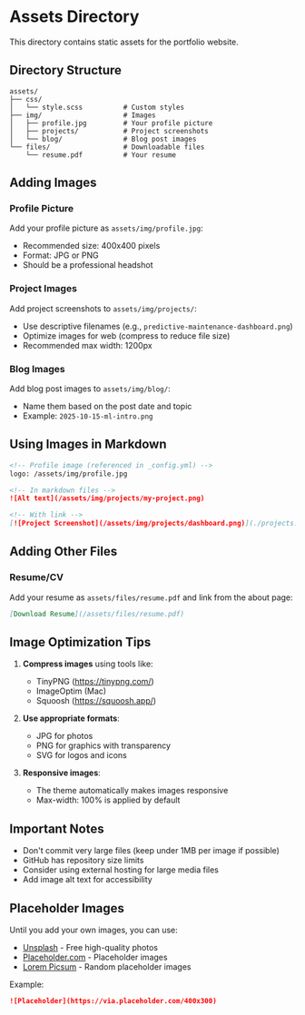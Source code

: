 # Assets Directory

This directory contains static assets for the portfolio website.

## Directory Structure

```
assets/
├── css/
│   └── style.scss          # Custom styles
├── img/                    # Images
│   ├── profile.jpg         # Your profile picture
│   ├── projects/           # Project screenshots
│   └── blog/               # Blog post images
└── files/                  # Downloadable files
    └── resume.pdf          # Your resume
```

## Adding Images

### Profile Picture
Add your profile picture as `assets/img/profile.jpg`:
- Recommended size: 400x400 pixels
- Format: JPG or PNG
- Should be a professional headshot

### Project Images
Add project screenshots to `assets/img/projects/`:
- Use descriptive filenames (e.g., `predictive-maintenance-dashboard.png`)
- Optimize images for web (compress to reduce file size)
- Recommended max width: 1200px

### Blog Images
Add blog post images to `assets/img/blog/`:
- Name them based on the post date and topic
- Example: `2025-10-15-ml-intro.png`

## Using Images in Markdown

```markdown
<!-- Profile image (referenced in _config.yml) -->
logo: /assets/img/profile.jpg

<!-- In markdown files -->
![Alt text](/assets/img/projects/my-project.png)

<!-- With link -->
[![Project Screenshot](/assets/img/projects/dashboard.png)](./projects.html)
```

## Adding Other Files

### Resume/CV
Add your resume as `assets/files/resume.pdf` and link from the about page:
```markdown
[Download Resume](/assets/files/resume.pdf)
```

## Image Optimization Tips

1. **Compress images** using tools like:
   - TinyPNG (https://tinypng.com/)
   - ImageOptim (Mac)
   - Squoosh (https://squoosh.app/)

2. **Use appropriate formats**:
   - JPG for photos
   - PNG for graphics with transparency
   - SVG for logos and icons

3. **Responsive images**:
   - The theme automatically makes images responsive
   - Max-width: 100% is applied by default

## Important Notes

- Don't commit very large files (keep under 1MB per image if possible)
- GitHub has repository size limits
- Consider using external hosting for large media files
- Add image alt text for accessibility

## Placeholder Images

Until you add your own images, you can use:
- [Unsplash](https://unsplash.com/) - Free high-quality photos
- [Placeholder.com](https://placeholder.com/) - Placeholder images
- [Lorem Picsum](https://picsum.photos/) - Random placeholder images

Example:
```markdown
![Placeholder](https://via.placeholder.com/400x300)
```

